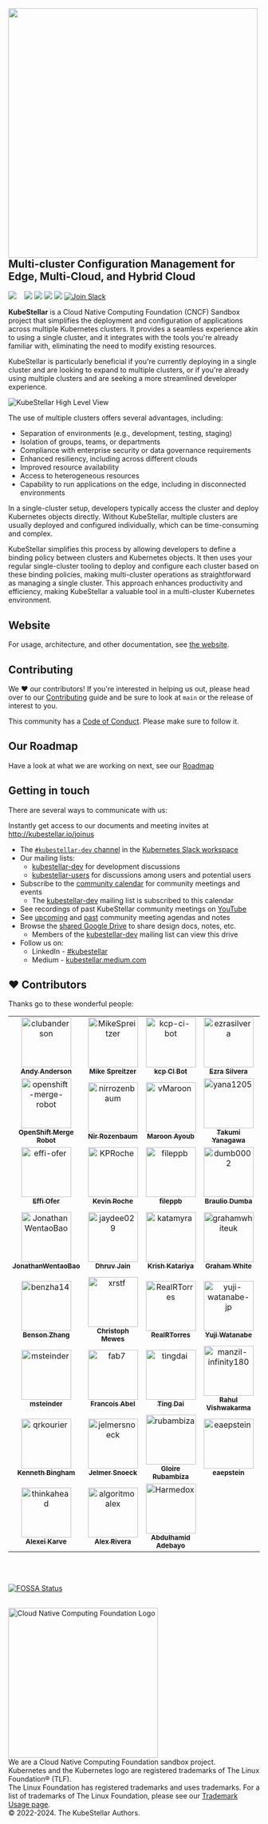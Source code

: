 <!--readme-for-root-start-->

<img alt="" width="500px" align="left" src="KubeStellar-with-Logo.png" />

<br/>
<br/>
<br/>
<br/>

## Multi-cluster Configuration Management for Edge, Multi-Cloud, and Hybrid Cloud

[![](https://img.shields.io/badge/first--timers--only-friendly-blue.svg?style=flat-square)](https://www.firsttimersonly.com/)&nbsp;&nbsp;&nbsp;
[![](https://github.com/kubestellar/kubestellar/actions/workflows/broken-links-crawler.yml/badge.svg)](https://github.com/kubestellar/kubestellar/actions/workflows/broken-links-crawler.yml)
[![](https://www.bestpractices.dev/projects/8266/badge)](https://www.bestpractices.dev/projects/8266)
[![](https://api.scorecard.dev/projects/github.com/kubestellar/kubestellar/badge)](https://scorecard.dev/viewer/?uri=github.com/kubestellar/kubestellar)
[![](https://img.shields.io/endpoint?url=https://artifacthub.io/badge/repository/kubestellar)](https://artifacthub.io/packages/search?repo=kubestellar)
<a href="https://kubernetes.slack.com/archives/C058SUSL5AA"> 
    <img alt="Join Slack" src="https://img.shields.io/badge/KubeStellar-Join%20Slack-blue?logo=slack">
  </a>

**KubeStellar** is a Cloud Native Computing Foundation (CNCF) Sandbox project that simplifies the deployment and configuration of applications across multiple Kubernetes clusters. It provides a seamless experience akin to using a single cluster, and it integrates with the tools you're already familiar with, eliminating the need to modify existing resources.

KubeStellar is particularly beneficial if you're currently deploying in a single cluster and are looking to expand to multiple clusters, or if you're already using multiple clusters and are seeking a more streamlined developer experience.


![KubeStellar High Level View](docs/content/images/kubestellar-high-level.png)


The use of multiple clusters offers several advantages, including:

- Separation of environments (e.g., development, testing, staging)
- Isolation of groups, teams, or departments
- Compliance with enterprise security or data governance requirements
- Enhanced resiliency, including across different clouds
- Improved resource availability
- Access to heterogeneous resources
- Capability to run applications on the edge, including in disconnected environments

In a single-cluster setup, developers typically access the cluster and deploy Kubernetes objects directly. Without KubeStellar, multiple clusters are usually deployed and configured individually, which can be time-consuming and complex.

KubeStellar simplifies this process by allowing developers to define a binding policy between clusters and Kubernetes objects. It then uses your regular single-cluster tooling to deploy and configure each cluster based on these binding policies, making multi-cluster operations as straightforward as managing a single cluster. This approach enhances productivity and efficiency, making KubeStellar a valuable tool in a multi-cluster Kubernetes environment.

## Website

For usage, architecture, and other documentation, see [the website](https://kubestellar.io).

## Contributing

We ❤️ our contributors! If you're interested in helping us out, please head over to our [Contributing](./CONTRIBUTING.md) guide and be sure to look at `main` or the release of interest to you.

This community has a [Code of Conduct](./CODE_OF_CONDUCT.md). Please make sure to follow it.

## Our Roadmap
Have a look at what we are working on next, see our [Roadmap](docs/content/direct/roadmap.md) 

## Getting in touch

There are several ways to communicate with us:

Instantly get access to our documents and meeting invites at http://kubestellar.io/joinus

- The [`#kubestellar-dev` channel](https://kubernetes.slack.com/archives/C058SUSL5AA) in the [Kubernetes Slack workspace](https://slack.k8s.io)
- Our mailing lists:
    - [kubestellar-dev](https://groups.google.com/g/kubestellar-dev) for development discussions
    - [kubestellar-users](https://groups.google.com/g/kubestellar-users) for discussions among users and potential users
- Subscribe to the [community calendar](https://calendar.google.com/calendar/event?action=TEMPLATE&tmeid=MWM4a2loZDZrOWwzZWQzZ29xanZwa3NuMWdfMjAyMzA1MThUMTQwMDAwWiBiM2Q2NWM5MmJlZDdhOTg4NGVmN2ZlOWUzZjZjOGZlZDE2ZjZmYjJmODExZjU3NTBmNTQ3NTY3YTVkZDU4ZmVkQGc&tmsrc=b3d65c92bed7a9884ef7fe9e3f6c8fed16f6fb2f811f5750f547567a5dd58fed%40group.calendar.google.com&scp=ALL) for community meetings and events
    - The [kubestellar-dev](https://groups.google.com/g/kubestellar-dev) mailing list is subscribed to this calendar
- See recordings of past KubeStellar community meetings on [YouTube](https://www.youtube.com/@kubestellar)
- See [upcoming](https://github.com/kubestellar/kubestellar/issues?q=is%3Aissue+is%3Aopen+label%3Acommunity-meeting) and [past](https://github.com/kubestellar/kubestellar/issues?q=is%3Aissue+is%3Aclosed+label%3Acommunity-meeting) community meeting agendas and notes
- Browse the [shared Google Drive](https://drive.google.com/drive/folders/1p68MwkX0sYdTvtup0DcnAEsnXElobFLS?usp=sharing) to share design docs, notes, etc.
    - Members of the [kubestellar-dev](https://groups.google.com/g/kubestellar-dev) mailing list can view this drive
- Follow us on:
   - LinkedIn - [#kubestellar](https://www.linkedin.com/feed/hashtag/?keywords=kubestellar)
   - Medium - [kubestellar.medium.com](https://medium.com/@kubestellar/list/predefined:e785a0675051:READING_LIST)


## ❤️ Contributors

Thanks go to these wonderful people:

<!-- prettier-ignore-start -->
<!-- markdownlint-disable -->

<!-- readme: collaborators,contributors -start -->
<table>
	<tbody>
		<tr>
            <td align="center">
                <a href="https://github.com/clubanderson">
                    <img src="https://avatars.githubusercontent.com/u/407614?v=4" width="100;" alt="clubanderson"/>
                    <br />
                    <sub><b>Andy Anderson</b></sub>
                </a>
            </td>
            <td align="center">
                <a href="https://github.com/MikeSpreitzer">
                    <img src="https://avatars.githubusercontent.com/u/14296719?v=4" width="100;" alt="MikeSpreitzer"/>
                    <br />
                    <sub><b>Mike Spreitzer</b></sub>
                </a>
            </td>
            <td align="center">
                <a href="https://github.com/kcp-ci-bot">
                    <img src="https://avatars.githubusercontent.com/u/134318005?v=4" width="100;" alt="kcp-ci-bot"/>
                    <br />
                    <sub><b>kcp CI Bot</b></sub>
                </a>
            </td>
            <td align="center">
                <a href="https://github.com/ezrasilvera">
                    <img src="https://avatars.githubusercontent.com/u/13567561?v=4" width="100;" alt="ezrasilvera"/>
                    <br />
                    <sub><b>Ezra Silvera</b></sub>
                </a>
            </td>
            <td align="center">
                <a href="https://github.com/waltforme">
                    <img src="https://avatars.githubusercontent.com/u/8633434?v=4" width="100;" alt="waltforme"/>
                    <br />
                    <sub><b>Jun Duan</b></sub>
                </a>
            </td>
            <td align="center">
                <a href="https://github.com/francostellari">
                    <img src="https://avatars.githubusercontent.com/u/50019234?v=4" width="100;" alt="francostellari"/>
                    <br />
                    <sub><b>Franco Stellari</b></sub>
                </a>
            </td>
		</tr>
		<tr>
            <td align="center">
                <a href="https://github.com/openshift-merge-robot">
                    <img src="https://avatars.githubusercontent.com/u/30189218?v=4" width="100;" alt="openshift-merge-robot"/>
                    <br />
                    <sub><b>OpenShift Merge Robot</b></sub>
                </a>
            </td>
            <td align="center">
                <a href="https://github.com/nirrozenbaum">
                    <img src="https://avatars.githubusercontent.com/u/19717747?v=4" width="100;" alt="nirrozenbaum"/>
                    <br />
                    <sub><b>Nir Rozenbaum</b></sub>
                </a>
            </td>
            <td align="center">
                <a href="https://github.com/vMaroon">
                    <img src="https://avatars.githubusercontent.com/u/73340153?v=4" width="100;" alt="vMaroon"/>
                    <br />
                    <sub><b>Maroon Ayoub</b></sub>
                </a>
            </td>
            <td align="center">
                <a href="https://github.com/yana1205">
                    <img src="https://avatars.githubusercontent.com/u/113283236?v=4" width="100;" alt="yana1205"/>
                    <br />
                    <sub><b>Takumi Yanagawa</b></sub>
                </a>
            </td>
            <td align="center">
                <a href="https://github.com/andreyod">
                    <img src="https://avatars.githubusercontent.com/u/16204273?v=4" width="100;" alt="andreyod"/>
                    <br />
                    <sub><b>Andrey Odarenko</b></sub>
                </a>
            </td>
            <td align="center">
                <a href="https://github.com/pdettori">
                    <img src="https://avatars.githubusercontent.com/u/6678093?v=4" width="100;" alt="pdettori"/>
                    <br />
                    <sub><b>Paolo Dettori</b></sub>
                </a>
            </td>
		</tr>
		<tr>
            <td align="center">
                <a href="https://github.com/effi-ofer">
                    <img src="https://avatars.githubusercontent.com/u/18140413?v=4" width="100;" alt="effi-ofer"/>
                    <br />
                    <sub><b>Effi Ofer</b></sub>
                </a>
            </td>
            <td align="center">
                <a href="https://github.com/KPRoche">
                    <img src="https://avatars.githubusercontent.com/u/25445603?v=4" width="100;" alt="KPRoche"/>
                    <br />
                    <sub><b>Kevin Roche</b></sub>
                </a>
            </td>
            <td align="center">
                <a href="https://github.com/fileppb">
                    <img src="https://avatars.githubusercontent.com/u/124100147?v=4" width="100;" alt="fileppb"/>
                    <br />
                    <sub><b>fileppb</b></sub>
                </a>
            </td>
            <td align="center">
                <a href="https://github.com/dumb0002">
                    <img src="https://avatars.githubusercontent.com/u/25727844?v=4" width="100;" alt="dumb0002"/>
                    <br />
                    <sub><b>Braulio Dumba</b></sub>
                </a>
            </td>
            <td align="center">
                <a href="https://github.com/namasl">
                    <img src="https://avatars.githubusercontent.com/u/144150872?v=4" width="100;" alt="namasl"/>
                    <br />
                    <sub><b>Nick Masluk</b></sub>
                </a>
            </td>
            <td align="center">
                <a href="https://github.com/amanroa">
                    <img src="https://avatars.githubusercontent.com/u/26678552?v=4" width="100;" alt="amanroa"/>
                    <br />
                    <sub><b>Aashni Manroa</b></sub>
                </a>
            </td>
		</tr>
		<tr>
            <td align="center">
                <a href="https://github.com/JonathanWentaoBao">
                    <img src="https://avatars.githubusercontent.com/u/171893847?v=4" width="100;" alt="JonathanWentaoBao"/>
                    <br />
                    <sub><b>JonathanWentaoBao</b></sub>
                </a>
            </td>
            <td align="center">
                <a href="https://github.com/jaydee029">
                    <img src="https://avatars.githubusercontent.com/u/92215138?v=4" width="100;" alt="jaydee029"/>
                    <br />
                    <sub><b>Dhruv Jain</b></sub>
                </a>
            </td>
            <td align="center">
                <a href="https://github.com/katamyra">
                    <img src="https://avatars.githubusercontent.com/u/45225228?v=4" width="100;" alt="katamyra"/>
                    <br />
                    <sub><b>Krish Katariya</b></sub>
                </a>
            </td>
            <td align="center">
                <a href="https://github.com/grahamwhiteuk">
                    <img src="https://avatars.githubusercontent.com/u/1632332?v=4" width="100;" alt="grahamwhiteuk"/>
                    <br />
                    <sub><b>Graham White</b></sub>
                </a>
            </td>
            <td align="center">
                <a href="https://github.com/aishwarya-mathew">
                    <img src="https://avatars.githubusercontent.com/u/46677213?v=4" width="100;" alt="aishwarya-mathew"/>
                    <br />
                    <sub><b>Aishwarya </b></sub>
                </a>
            </td>
            <td align="center">
                <a href="https://github.com/aslom">
                    <img src="https://avatars.githubusercontent.com/u/1648338?v=4" width="100;" alt="aslom"/>
                    <br />
                    <sub><b>Aleksander Slominski</b></sub>
                </a>
            </td>
		</tr>
		<tr>
            <td align="center">
                <a href="https://github.com/benzha14">
                    <img src="https://avatars.githubusercontent.com/u/93015397?v=4" width="100;" alt="benzha14"/>
                    <br />
                    <sub><b>Benson Zhang</b></sub>
                </a>
            </td>
            <td align="center">
                <a href="https://github.com/xrstf">
                    <img src="https://avatars.githubusercontent.com/u/127499?v=4" width="100;" alt="xrstf"/>
                    <br />
                    <sub><b>Christoph Mewes</b></sub>
                </a>
            </td>
            <td align="center">
                <a href="https://github.com/RealRTorres">
                    <img src="https://avatars.githubusercontent.com/u/72537940?v=4" width="100;" alt="RealRTorres"/>
                    <br />
                    <sub><b>RealRTorres</b></sub>
                </a>
            </td>
            <td align="center">
                <a href="https://github.com/yuji-watanabe-jp">
                    <img src="https://avatars.githubusercontent.com/u/26372857?v=4" width="100;" alt="yuji-watanabe-jp"/>
                    <br />
                    <sub><b>Yuji Watanabe</b></sub>
                </a>
            </td>
            <td align="center">
                <a href="https://github.com/pratik-mahalle">
                    <img src="https://avatars.githubusercontent.com/u/124587957?v=4" width="100;" alt="pratik-mahalle"/>
                    <br />
                    <sub><b>Pratik Mahalle</b></sub>
                </a>
            </td>
            <td align="center">
                <a href="https://github.com/rchen-devv">
                    <img src="https://avatars.githubusercontent.com/u/169481903?v=4" width="100;" alt="rchen-devv"/>
                    <br />
                    <sub><b>rchen-devv</b></sub>
                </a>
            </td>
		</tr>
		<tr>
            <td align="center">
                <a href="https://github.com/msteinder">
                    <img src="https://avatars.githubusercontent.com/u/9352004?v=4" width="100;" alt="msteinder"/>
                    <br />
                    <sub><b>msteinder</b></sub>
                </a>
            </td>
            <td align="center">
                <a href="https://github.com/fab7">
                    <img src="https://avatars.githubusercontent.com/u/15231306?v=4" width="100;" alt="fab7"/>
                    <br />
                    <sub><b>Francois Abel</b></sub>
                </a>
            </td>
            <td align="center">
                <a href="https://github.com/tingdai">
                    <img src="https://avatars.githubusercontent.com/u/9260276?v=4" width="100;" alt="tingdai"/>
                    <br />
                    <sub><b>Ting Dai</b></sub>
                </a>
            </td>
            <td align="center">
                <a href="https://github.com/manzil-infinity180">
                    <img src="https://avatars.githubusercontent.com/u/119070053?v=4" width="100;" alt="manzil-infinity180"/>
                    <br />
                    <sub><b>Rahul Vishwakarma</b></sub>
                </a>
            </td>
            <td align="center">
                <a href="https://github.com/jewzaam">
                    <img src="https://avatars.githubusercontent.com/u/480388?v=4" width="100;" alt="jewzaam"/>
                    <br />
                    <sub><b>Naveen Malik</b></sub>
                </a>
            </td>
            <td align="center">
                <a href="https://github.com/mra-ruiz">
                    <img src="https://avatars.githubusercontent.com/u/16118462?v=4" width="100;" alt="mra-ruiz"/>
                    <br />
                    <sub><b>Maria Camila Ruiz Cardenas </b></sub>
                </a>
            </td>
		</tr>
		<tr>
            <td align="center">
                <a href="https://github.com/qrkourier">
                    <img src="https://avatars.githubusercontent.com/u/1434400?v=4" width="100;" alt="qrkourier"/>
                    <br />
                    <sub><b>Kenneth Bingham</b></sub>
                </a>
            </td>
            <td align="center">
                <a href="https://github.com/jelmersnoeck">
                    <img src="https://avatars.githubusercontent.com/u/815655?v=4" width="100;" alt="jelmersnoeck"/>
                    <br />
                    <sub><b>Jelmer Snoeck</b></sub>
                </a>
            </td>
            <td align="center">
                <a href="https://github.com/rubambiza">
                    <img src="https://avatars.githubusercontent.com/u/11816517?v=4" width="100;" alt="rubambiza"/>
                    <br />
                    <sub><b>Gloire Rubambiza </b></sub>
                </a>
            </td>
            <td align="center">
                <a href="https://github.com/eaepstein">
                    <img src="https://avatars.githubusercontent.com/u/56738503?v=4" width="100;" alt="eaepstein"/>
                    <br />
                    <sub><b>eaepstein</b></sub>
                </a>
            </td>
            <td align="center">
                <a href="https://github.com/cmadam">
                    <img src="https://avatars.githubusercontent.com/u/19595758?v=4" width="100;" alt="cmadam"/>
                    <br />
                    <sub><b>Constantin M. Adam</b></sub>
                </a>
            </td>
            <td align="center">
                <a href="https://github.com/ncdc">
                    <img src="https://avatars.githubusercontent.com/u/354?v=4" width="100;" alt="ncdc"/>
                    <br />
                    <sub><b>Andy Goldstein</b></sub>
                </a>
            </td>
		</tr>
		<tr>
            <td align="center">
                <a href="https://github.com/thinkahead">
                    <img src="https://avatars.githubusercontent.com/u/7507482?v=4" width="100;" alt="thinkahead"/>
                    <br />
                    <sub><b>Alexei Karve</b></sub>
                </a>
            </td>
            <td align="center">
                <a href="https://github.com/algoritmoalex">
                    <img src="https://avatars.githubusercontent.com/u/9136079?v=4" width="100;" alt="algoritmoalex"/>
                    <br />
                    <sub><b>Alex Rivera</b></sub>
                </a>
            </td>
            <td align="center">
                <a href="https://github.com/Harmedox">
                    <img src="https://avatars.githubusercontent.com/u/23058620?v=4" width="100;" alt="Harmedox"/>
                    <br />
                    <sub><b>Abdulhamid Adebayo</b></sub>
                </a>
            </td>
		</tr>
	<tbody>
</table>
<!-- readme: collaborators,contributors -end -->

<!-- markdownlint-restore -->
<!-- prettier-ignore-end -->

<br>
<br>

[![FOSSA Status](https://app.fossa.com/api/projects/git%2Bgithub.com%2Fkubestellar%2Fkubestellar.svg?type=large&issueType=license)](https://app.fossa.com/projects/git%2Bgithub.com%2Fkubestellar%2Fkubestellar?ref=badge_large&issueType=license)
<br>
<br>

<td>
    <a href="https://landscape.cncf.io">
        <img src="/docs/overrides/images/cncf-color.png" width="300px;" alt="Cloud Native Computing Foundation Logo"/>
    </a>
</td>
<br>We are a Cloud Native Computing Foundation sandbox project.
<br>Kubernetes and the Kubernetes logo are registered trademarks of The Linux Foundation® (TLF).
<br>The Linux Foundation has registered trademarks and uses trademarks. For a list of trademarks of The Linux Foundation, please see our <a href="https://www.linuxfoundation.org/legal/trademark-usage">Trademark Usage page</a>.
<br>© 2022-2024. The KubeStellar Authors.
<!--readme-for-root-end-->
